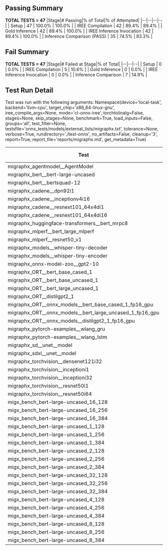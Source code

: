 ## Passing Summary

**TOTAL TESTS = 47**
|Stage|# Passing|% of Total|% of Attempted|
|--|--|--|--|
| Setup | 47 | 100.0% | 100.0% |
| IREE Compilation | 42 | 89.4% | 89.4% |
| Gold Inference | 42 | 89.4% | 100.0% |
| IREE Inference Invocation | 42 | 89.4% | 100.0% |
| Inference Comparison (PASS) | 35 | 74.5% | 83.3% |
## Fail Summary

**TOTAL TESTS = 47**
|Stage|# Failed at Stage|% of Total|
|--|--|--|
| Setup | 0 | 0.0% |
| IREE Compilation | 5 | 10.6% |
| Gold Inference | 0 | 0.0% |
| IREE Inference Invocation | 0 | 0.0% |
| Inference Comparison | 7 | 14.9% |
## Test Run Detail
Test was run with the following arguments:
Namespace(device='local-task', backend='llvm-cpu', target_chip='x86_64-linux-gnu', iree_compile_args=None, mode='cl-onnx-iree', torchtolinalg=False, stages=None, skip_stages=None, benchmark=True, load_inputs=False, groups='all', test_filter=None, testsfile='onnx_tests/models/external_lists/migraphx.txt', tolerance=None, verbose=True, rundirectory='./test-onnx', no_artifacts=False, cleanup='3', report=True, report_file='reports/migraphx.md', get_metadata=True)

| Test | Exit Status | Mean Benchmark Time (ms) | Notes |
|--|--|--|--|
| migraphx_agentmodel__AgentModel | compilation | None | |
| migraphx_bert__bert-large-uncased | PASS | 370.98846832911175 | |
| migraphx_bert__bertsquad-12 | compilation | None | |
| migraphx_cadene__dpn92i1 | PASS | 188.32433430684935 | |
| migraphx_cadene__inceptionv4i16 | PASS | 5270.350332061449 | |
| migraphx_cadene__resnext101_64x4di1 | PASS | 323.2080501814683 | |
| migraphx_cadene__resnext101_64x4di16 | PASS | 5030.217915773392 | |
| migraphx_huggingface-transformers__bert_mrpc8 | PASS | 380.6691126277049 | |
| migraphx_mlperf__bert_large_mlperf | Numerics | 481.027336170276 | |
| migraphx_mlperf__resnet50_v1 | PASS | 95.06155710135187 | |
| migraphx_models__whisper-tiny-decoder | PASS | 32.59098676569534 | |
| migraphx_models__whisper-tiny-encoder | Numerics | 178.89998511721691 | |
| migraphx_onnx-model-zoo__gpt2-10 | compilation | None | |
| migraphx_ORT__bert_base_cased_1 | PASS | 316.0892265538374 | |
| migraphx_ORT__bert_base_uncased_1 | PASS | 88.37641970742317 | |
| migraphx_ORT__bert_large_uncased_1 | PASS | 257.34369622336493 | |
| migraphx_ORT__distilgpt2_1 | PASS | 32.17687013379314 | |
| migraphx_ORT__onnx_models__bert_base_cased_1_fp16_gpu | Numerics | 85.67862150569756 | |
| migraphx_ORT__onnx_models__bert_large_uncased_1_fp16_gpu | Numerics | 251.24437196387183 | |
| migraphx_ORT__onnx_models__distilgpt2_1_fp16_gpu | Numerics | 39.28388441326441 | |
| migraphx_pytorch-examples__wlang_gru | PASS | 82.32444690333472 | |
| migraphx_pytorch-examples__wlang_lstm | PASS | 47.85407582918803 | |
| migraphx_sd__unet__model | import_model | None | |
| migraphx_sdxl__unet__model | import_model | None | |
| migraphx_torchvision__densenet121i32 | PASS | 1572.0150955021381 | |
| migraphx_torchvision__inceptioni1 | PASS | 231.703861306111 | |
| migraphx_torchvision__inceptioni32 | PASS | 5345.187245557706 | |
| migraphx_torchvision__resnet50i1 | PASS | 85.86659577364723 | |
| migraphx_torchvision__resnet50i64 | PASS | 5996.010549366474 | |
| migx_bench_bert-large-uncased_16_128 | PASS | 2627.186879515648 | |
| migx_bench_bert-large-uncased_16_256 | PASS | 5036.1441895365715 | |
| migx_bench_bert-large-uncased_16_384 | Numerics | 5766.479564209779 | |
| migx_bench_bert-large-uncased_1_128 | PASS | 160.2201958497365 | |
| migx_bench_bert-large-uncased_1_256 | PASS | 307.39847384393215 | |
| migx_bench_bert-large-uncased_1_384 | PASS | 380.78423279027146 | |
| migx_bench_bert-large-uncased_2_128 | PASS | 404.3908392389615 | |
| migx_bench_bert-large-uncased_2_256 | PASS | 586.8255570530891 | |
| migx_bench_bert-large-uncased_2_384 | PASS | 828.0355979998907 | |
| migx_bench_bert-large-uncased_32_128 | PASS | 5048.91242707769 | |
| migx_bench_bert-large-uncased_32_256 | PASS | 7785.742996881406 | |
| migx_bench_bert-large-uncased_32_384 | Numerics | 11194.23932954669 | |
| migx_bench_bert-large-uncased_4_128 | PASS | 711.8375015755495 | |
| migx_bench_bert-large-uncased_4_256 | PASS | 1062.9640420277913 | |
| migx_bench_bert-large-uncased_4_384 | PASS | 1501.3642944395542 | |
| migx_bench_bert-large-uncased_8_128 | PASS | 1295.2563936511674 | |
| migx_bench_bert-large-uncased_8_256 | PASS | 2062.9426538944244 | |
| migx_bench_bert-large-uncased_8_384 | PASS | 2840.783084432284 | |
